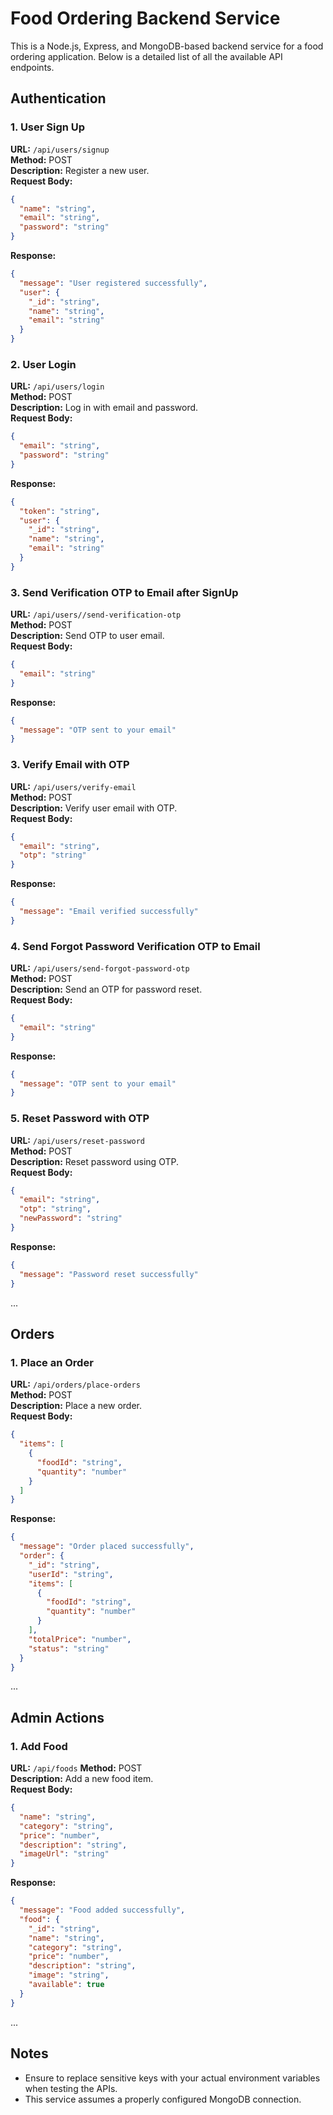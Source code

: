 # Food Ordering Backend Service

This is a Node.js, Express, and MongoDB-based backend service for a food ordering application. Below is a detailed list of all the available API endpoints.

## Authentication

### 1. User Sign Up

**URL:** `/api/users/signup`  
**Method:** POST  
**Description:** Register a new user.  
**Request Body:**

```json
{
  "name": "string",
  "email": "string",
  "password": "string"
}
```

**Response:**

```json
{
  "message": "User registered successfully",
  "user": {
    "_id": "string",
    "name": "string",
    "email": "string"
  }
}
```

### 2. User Login

**URL:** `/api/users/login`  
**Method:** POST  
**Description:** Log in with email and password.  
**Request Body:**

```json
{
  "email": "string",
  "password": "string"
}
```

**Response:**

```json
{
  "token": "string",
  "user": {
    "_id": "string",
    "name": "string",
    "email": "string"
  }
}
```

### 3. Send Verification OTP to Email after SignUp

**URL:** `/api/users//send-verification-otp`  
**Method:** POST  
**Description:** Send OTP to user email.  
**Request Body:**

```json
{
  "email": "string"
}
```

**Response:**

```json
{
  "message": "OTP sent to your email"
}
```

### 3. Verify Email with OTP

**URL:** `/api/users/verify-email`  
**Method:** POST  
**Description:** Verify user email with OTP.  
**Request Body:**

```json
{
  "email": "string",
  "otp": "string"
}
```

**Response:**

```json
{
  "message": "Email verified successfully"
}
```

### 4. Send Forgot Password Verification OTP to Email

**URL:** `/api/users/send-forgot-password-otp`  
**Method:** POST  
**Description:** Send an OTP for password reset.  
**Request Body:**

```json
{
  "email": "string"
}
```

**Response:**

```json
{
  "message": "OTP sent to your email"
}
```

### 5. Reset Password with OTP

**URL:** `/api/users/reset-password`  
**Method:** POST  
**Description:** Reset password using OTP.  
**Request Body:**

```json
{
  "email": "string",
  "otp": "string",
  "newPassword": "string"
}
```

**Response:**

```json
{
  "message": "Password reset successfully"
}
```

...

## Orders

### 1. Place an Order

**URL:** `/api/orders/place-orders`  
**Method:** POST  
**Description:** Place a new order.  
**Request Body:**

```json
{
  "items": [
    {
      "foodId": "string",
      "quantity": "number"
    }
  ]
}
```

**Response:**

```json
{
  "message": "Order placed successfully",
  "order": {
    "_id": "string",
    "userId": "string",
    "items": [
      {
        "foodId": "string",
        "quantity": "number"
      }
    ],
    "totalPrice": "number",
    "status": "string"
  }
}
```

...

## Admin Actions

### 1. Add Food

**URL:** `/api/foods`
**Method:** POST  
**Description:** Add a new food item.  
**Request Body:**

```json
{
  "name": "string",
  "category": "string",
  "price": "number",
  "description": "string",
  "imageUrl": "string"
}
```

**Response:**

```json
{
  "message": "Food added successfully",
  "food": {
    "_id": "string",
    "name": "string",
    "category": "string",
    "price": "number",
    "description": "string",
    "image": "string",
    "available": true
  }
}
```

...

## Notes

- Ensure to replace sensitive keys with your actual environment variables when testing the APIs.
- This service assumes a properly configured MongoDB connection.
